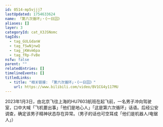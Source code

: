 ```yaml
---
id: 0514-mp5vjjj7
lastUpdated: 1754633624
name: 「第六次循环」・《一日囚》
aliases: []
layer: 3
categoryId: cat_X3JSNomc
tagIds:
  - tag_GULGdanW
  - tag_fSwNjnwQ
  - tag_jKWvm6pa
  - tag_fRp-FvBe
nsfw: false
parent: ""
relatedEntries: []
timelineEvents: []
titledLinks:
  - title: "相关链接: 「第六次循环」・《一日囚》"
    url: https://www.bilibili.com/video/BV1CG4y117MU
---
```


2023年1月3日，由北京飞往上海的HU7603航班在起飞前，一名男子冲向驾驶室，口中大喊「飞机要出事」「他们是地心人」「这是第六次循环」话语。后经公安调查，确定该男子精神状态存在异常。（男子的话也可空耳成「他们是机器人/电锯人」）